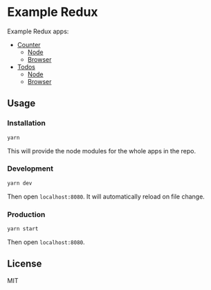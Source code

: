 # Example Redux

Example Redux apps:

- [Counter](counter)
  - [Node](counter/node)
  - [Browser](counter/browser)
- [Todos](todos)
  - [Node](todos/node)
  - [Browser](todos/browser)

## Usage

### Installation

```sh
yarn
```

This will provide the node modules for the whole apps in the repo.

### Development

```sh
yarn dev
```

Then open `localhost:8080`. It will automatically reload on file change.

### Production

```sh
yarn start
```

Then open `localhost:8080`.

## License

MIT
